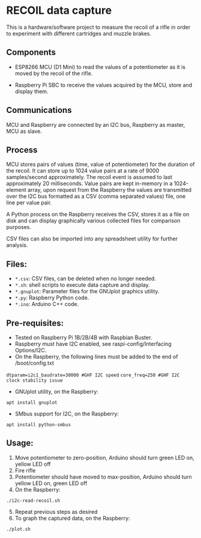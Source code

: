 # RECOIL data capture
This is a hardware/software project to measure the recoil of a rifle in order to experiment with different 
cartridges and muzzle brakes.

## Components

- ESP8266 MCU (D1 Mini) to read the values of a potentiometer as it is moved by the recoil of the rifle.

- Raspberry Pi SBC to receive the values acquired by the MCU, store and display them.

## Communications
MCU and Raspberry are connected by an I2C bus, Raspberry as master, MCU as slave.

## Process
MCU stores pairs of values (time, value of potentiometer) for the duration of the recoil. It can store up to 
1024 value pairs at a rate of 9000 samples/second approximately. The recoil event is assumed to last approximately 20 milliseconds.
Value pairs are kept in-memory in a 1024-element array, upon request from the Raspberry the values are transmitted 
over the I2C bus formatted as a CSV (comma separated values) file, one line per value pair.

A Python process on the Raspberry receives the CSV, stores it as a file on disk and can display graphically 
various collected files for comparison purposes.

CSV files can also be imported into any spreadsheet utility for further analysis.

## Files:

- `*.csv`: CSV files, can be deleted when no longer needed.
- `*.sh`: shell scripts to execute data capture and display.
- `*.gnuplot`: Parameter files for the GNUplot graphics utility.
- `*.py`: Raspberry Python code.
- `*.ino`: Arduino C++ code.

## Pre-requisites:
- Tested on Raspberry Pi 1B/2B/4B with Raspbian Buster.
- Raspberry must have I2C enabled, see raspi-config/Interfacing Options/I2C.
- On the Raspberry, the following lines must be added to the end of /boot/config.txt

`dtparam=i2c1_baudrate=30000 #GHF I2C speed`
`core_freq=250 #GHF I2C clock stability issue`

- GNUplot utility, on the Raspberry:

`
	apt install gnuplot
`
- SMbus support for I2C, on the Raspberry:

`
	apt install python-smbus
`

## Usage:
1. Move potentiometer to zero-position, Arduino should turn green LED on, yellow LED off
2. Fire rifle
3. Potentiometer should have moved to max-position, Arduino should turn yellow LED on, green LED off
4. On the Raspberry:

`
	./i2c-read-recoil.sh
`

5. Repeat previous steps as desired
6. To graph the captured data, on the Raspberry:

`
	./plot.sh
`

